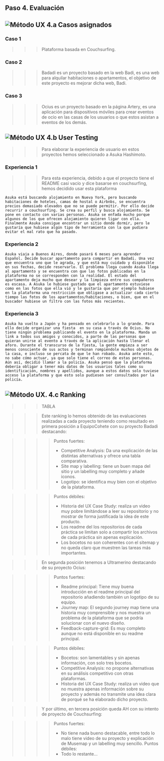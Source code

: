 ## Paso 4. Evaluación 


![Método UX](img/ABtesting.png) 4.a Casos asignados
----

### Caso 1

>>> Plataforma basada en Couchsurfing.

### Caso 2

>>> Badadi es un proyecto basado en la web Badi, es una web para alquilar habitaciones o apartamentos, el objetivo de este proyecto es mejorar dicha web, Badi.

### Caso 3

>>> Ocius es un proyecto basado en la página Artery, es una aplicación para dispositivos móviles para crear eventos de ocio en las casas de los usuarios o que estos asistan a eventos de los demás.

![Método UX](img/usability-testing.png) 4.b User Testing
----

>>> Para elaborar la experiencia de usuario en estos proyectos hemos seleccionado a Asuka Hashimoto.

### Experiencia 1
>>> Para esta  experiencia, debido a que el proyecto tiene el README casi vacío y dice basarse en couchsurfing, hemos decidido usar esta plataforma
`````
Asuka está buscando alojamiento en Nueva York, pero buscando habitaciones de hoteles, camas de hostal o Airbnbs, se encuentra precios demasiado elevados que no se puede permitir. Por ello decide recurrir a couchsurfing. Se crea su perfil y busca alojamiento. Se pone en contacto con varias personas. Asuka se enfada mucho porque algunos de los que ofrecen alojamiento quieren ligar con ella. Finalmente Asuka consigue encontrar un sitio donde dormir, pero le gustaría que hubiese algún tipo de herramienta con la que pudiera evitar el mal rato que ha pasado.
`````

### Experiencia 2
`````
Asuka viaja a Buenos Aires, donde pasará 6 meses para aprender Español. Decide buscar apartamento para compartir en Badadi. Una vez que encuentra uno que le agrada, y que está muy cuidado y disponible en sus fechas, decide reservarlo. El problema llega cuando Asuka llega al apartamento y se encuentra con que las fotos publicadas en la plataforma no se corresponden con la realidad. El estado del apartamento deja mucho que desear y la limpieza entre sus compañeros es escasa. A Asuka le hubiese gustado que el apartamento estuviese como en las fotos que ella vió y le gustaría que por ejemplo hubiese en la plataforma una restricción que obligase a actualizar cada cierto tiempo las fotos de los apartamentos/habitaciones, o bien, que en el buscador hubiese un filtro con las fotos más recientes.
`````

### Experiencia 3
`````
Asuka ha vuelto a Japón y ha pensado en celebrarlo a lo grande. Para ello decide organizar una fiesta  en su casa a través de Ocius. No tiene ningún problema publicando el evento en la plataforma. Manda un link a todos sus amigos y conocidos, a parte de las personas que quieran unirse al evento a través de la aplicación hasta llenar el aforo. Durante el transcurso de la fiesta, la gente empieza a ser menos consciente de sus actos y terminan rompiéndole muchos objetos de la casa, e incluso se percata de que le han robado. Asuka ante esto, no sabe cómo actuar, ya que solo tiene el correo de estas personas. Aún así, decidió llamar a la policía. Asuka pensó que la plataforma debería obligar a tener más datos de los usuarios tales como su identificación, nombres y apellidos, aunque a estos datos solo tuviese acceso la plataforma y que esto solo pudiesen ser consultados por la policía.
`````


![Método UX](img/Survey.png). 4.c Ranking 
----

>>> TABLA

>>> Este ranking lo hemos obtenido de las evaluaciones realizadas a cada proyecto teniendo como resultado en primera posición a EquipoCohete con su proyecto Badadi destacando:
	
>>>> Puntos fuertes:
>>>> - Competitive Analysis: Da una explicación de las distintas alternativas y ofrece una tabla comparativa.
>>>> - Site map y labelling: tiene un buen mapa del sitio y un labelling muy completo y añade iconos.
>>>> - Logotipo: se identifica muy bien con el objetivo de la plataforma.

>>>>  Puntos débiles:
>>>> - Historia del UX Case Study: realiza un video muy pobre limitándose a leer su repositorio y no mostrar de forma justificada la idea de este producto.
>>>> - Los readme del los repositorios de cada práctica se limitan solo a compartir los archivos de cada práctica sin apenas explicación.
>>>> - Los bocetos no son coherentes con el sitemap y no queda claro que muestren las tareas más importantes.

>>> En segunda posición tenemos a Ultramerino destacando de su proyecto Ocius:

>>>> Puntos fuertes:
>>>> - Readme principal: Tiene muy buena introducción en el readme principal del repositorio añadiendo también un logotipo de su equipo.
>>>> - Journey map: El segundo journey map tiene una historia muy comprensible y nos muestra un problema de la plataforma que se podría solucionar con el nuevo diseño.
>>>> - Feedback-capture-grid:  Es muy completo aunque no está disponible en su readme principal.

>>>> Puntos débiles: 
>>>> - Bocetos: son lamentables y sin apenas información, con solo tres bocetos. 
>>>> - Competitive Analysis: no propone alternativas en su análisis competitivo con otras plataformas.
>>>> - Historia del UX Case Study: realiza un video que no muestra apenas información sobre su proyecto y además no transmite una idea clara de porqué se ha elaborado dicho proyecto.


>>> Y por último, en tercera posición queda AH con su intento de proyecto de Couchsurfing:

>>>> Puntos fuertes:
>>>> - No tiene nada bueno destacable, entre todo lo malo tiene video de su proyecto y explicación de Musemap y un labelling muy sencillo.
>>>> Puntos débiles:
>>>> - Todo lo restante...
